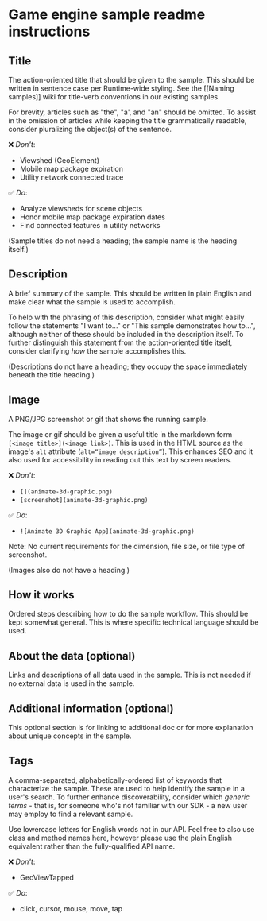 # Game engine sample readme instructions

## Title

The action-oriented title that should be given to the sample. This should be written in sentence case per Runtime-wide styling. See the [[Naming samples]] wiki for title-verb conventions in our existing samples.

For brevity, articles such as "the", "a', and "an" should be omitted. To assist in the omission of articles while keeping the title grammatically readable, consider pluralizing the object(s) of the sentence.

❌ _Don't_:

- Viewshed (GeoElement)  
- Mobile map package expiration  
- Utility network connected trace  

✅ _Do_:  

- Analyze viewsheds for scene objects  
- Honor mobile map package expiration dates  
- Find connected features in utility networks

(Sample titles do not need a heading; the sample name is the heading itself.)

## Description

A brief summary of the sample. This should be written in plain English and make clear what the sample is used to accomplish.

To help with the phrasing of this description, consider what might easily follow the statements "I want to..." or "This sample demonstrates how to...", although neither of these should be included in the description itself. To further distinguish this statement from the action-oriented title itself, consider clarifying _how_ the sample accomplishes this.

(Descriptions do not have a heading; they occupy the space immediately beneath the title heading.)

## Image

A PNG/JPG screenshot or gif that shows the running sample.

The image or gif should be given a useful title in the markdown form `[<image title>](<image link>)`. This is used in the HTML source as the image's `alt` attribute (`alt=“image description”`). This enhances SEO and it also used for accessibility in reading out this text by screen readers.

❌ _Don't_:

- `[](animate-3d-graphic.png)`  
- `[screenshot](animate-3d-graphic.png)`  

✅ _Do_:

- `![Animate 3D Graphic App](animate-3d-graphic.png)`

Note: No current requirements for the dimension, file size, or file type of screenshot.

(Images also do not have a heading.)

## How it works

Ordered steps describing how to do the sample workflow. This should be kept somewhat general. This is where specific technical language should be used.

## About the data (optional)

Links and descriptions of all data used in the sample. This is not needed if no external data is used in the sample.

## Additional information (optional)

This optional section is for linking to additional doc or for more explanation about unique concepts in the sample.

## Tags

A comma-separated, alphabetically-ordered list of keywords that characterize the sample. These are used to help identify the sample in a user's search. To further enhance discoverability, consider which _generic terms_ - that is, for someone who's not familiar with our SDK - a new user may employ to find a relevant sample.

Use lowercase letters for English words not in our API. Feel free to also use class and method names here, however please use the plain English equivalent rather than the fully-qualified API name.

❌ _Don't_:

- GeoViewTapped

✅ _Do_:

- click, cursor, mouse, move, tap

